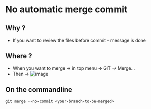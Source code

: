 # No automatic merge commit 

## Why ? 

  * If you want to review the files before commit - message is done

## Where ? 

  * When you want to merge -> in top menu -> GIT -> Merge...
  * Then ->
![image](https://github.com/jmetzger/training-git-intellij/assets/1933318/6aabc4e7-a4e2-44e6-b745-307c192cf158)

## On the commandline 

```
git merge --no-commit <your-branch-to-be-merged>
```
